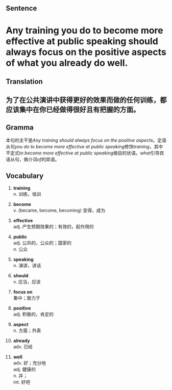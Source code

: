 ## Sentence

<h1>Any training you do to become more effective at public speaking should always focus on the positive aspects of what you already do well.</h1>

## Translation

<h2>为了在公共演讲中获得更好的效果而做的任何训练，都应该集中在你已经做得很好且有把握的方面。</h2>

## Gramma     

本句的主干是*Any training should always focus on the positive aspects*。定语从句*you do to become more effective at public speaking*修饰*training*，其中不定式*to become more effective at public speaking*做目的状语。*what*引导宾语从句，做介词*of*的宾语。      


## Vocabulary   

1. **training**     
n. 训练，培训      

2. **become**        
v. (became, become, becoming) 变得，成为        

3. **effective**       
adj. 产生预期效果的；有效的，起作用的        

4. **public**        
adj. 公共的，公众的；国家的        
n. 公众        

5. **speaking**        
n. 演讲，讲话         

6. **should**       
v. 应当，应该         

7. **focus on**       
集中；致力于        

8. **positive**       
adj. 积极的，肯定的       

9. **aspect**       
n. 方面；外表       

10. **already**        
adv. 已经        

11. **well**       
adv. 好；充分地        
adj. 健康的       
n. 并；      
int. 好吧        

